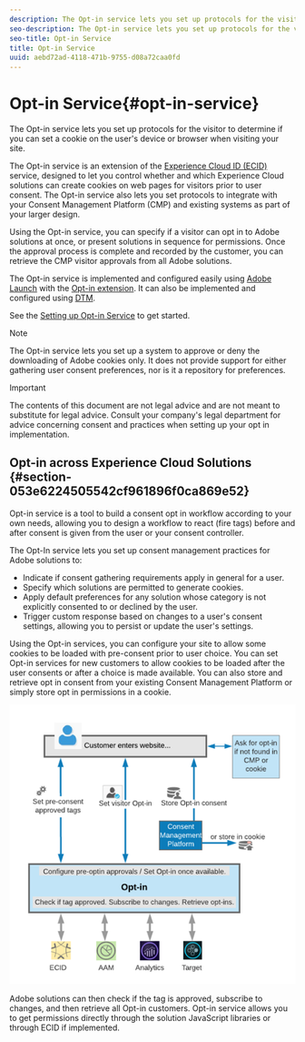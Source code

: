 ```yaml
---
description: The Opt-in service lets you set up protocols for the visitor to determine if you can set a cookie on the user's device or browser when visiting your site.
seo-description: The Opt-in service lets you set up protocols for the visitor to determine if you can set a cookie on the user's device or browser when visiting your site.
seo-title: Opt-in Service
title: Opt-in Service
uuid: aebd72ad-4118-471b-9755-d08a72caa0fd
---
```


# Opt-in Service{#opt-in-service}

The Opt-in service lets you set up protocols for the visitor to determine if you can set a cookie on the user's device or browser when visiting your site.

The Opt-in service is an extension of the [Experience Cloud ID (ECID)](https://marketing.adobe.com/resources/help/en_US/mcvid/) service, designed to let you control whether and which Experience Cloud solutions can create cookies on web pages for visitors prior to user consent. The Opt-in service also lets you set protocols to integrate with your Consent Management Platform (CMP) and existing systems as part of your larger design.

Using the Opt-in service, you can specify if a visitor can opt in to Adobe solutions at once, or present solutions in sequence for permissions. Once the approval process is complete and recorded by the customer, you can retrieve the CMP visitor approvals from all Adobe solutions.

The Opt-in service is implemented and configured easily using [Adobe Launch](https://docs.adobelaunch.com/) with the [Opt-in extension](../../mcvid-implementation-guides/opt-in-service/launch.md). It can also be implemented and configured using [DTM](../../mcvid-implementation-guides/opt-in-service/optin-dtm.md).

See the [Setting up Opt-in Service](../../mcvid-implementation-guides/opt-in-service/getting-started.md) to get started.

>[!NOTE]
>
>The Opt-in service lets you set up a system to approve or deny the downloading of Adobe cookies only. It does not provide support for either gathering user consent preferences, nor is it a repository for preferences.

>[!IMPORTANT]
>
>The contents of this document are not legal advice and are not meant to substitute for legal advice. Consult your company's legal department for advice concerning consent and practices when setting up your opt in implementation.

## Opt-in across Experience Cloud Solutions {#section-053e6224505542cf961896f0ca869e52}

Opt-in service is a tool to build a consent opt in workflow according to your own needs, allowing you to design a workflow to react (fire tags) before and after consent is given from the user or your consent controller.

The Opt-In service lets you set up consent management practices for Adobe solutions to:

* Indicate if consent gathering requirements apply in general for a user. 
* Specify which solutions are permitted to generate cookies. 
* Apply default preferences for any solution whose category is not explicitly consented to or declined by the user. 
* Trigger custom response based on changes to a user's consent settings, allowing you to persist or update the user's settings.

Using the Opt-in services, you can configure your site to allow some cookies to be loaded with pre-consent prior to user choice. You can set Opt-in services for new customers to allow cookies to be loaded after the user consents or after a choice is made available. You can also store and retrieve opt in consent from your existing Consent Management Platform or simply store opt in permissions in a cookie.

![](assets/Opt-in-approval.png)

Adobe solutions can then check if the tag is approved, subscribe to changes, and then retrieve all Opt-in customers. Opt-in service allows you to get permissions directly through the solution JavaScript libraries or through ECID if implemented. 
